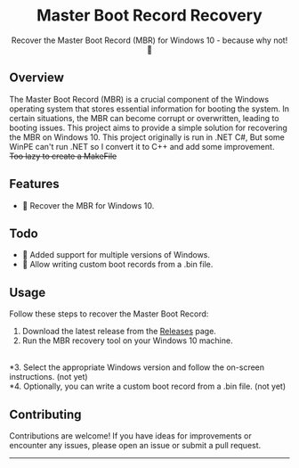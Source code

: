 <h1 align="center">
  Master Boot Record Recovery
</h1>

<p align="center">Recover the Master Boot Record (MBR) for Windows 10 - because why not! 🚀</p>

## Overview

The Master Boot Record (MBR) is a crucial component of the Windows operating system that stores essential information for booting the system. In certain situations, the MBR can become corrupt or overwritten, leading to booting issues. This project aims to provide a simple solution for recovering the MBR on Windows 10. This project originally is run in .NET C#, But some WinPE can't run .NET so I convert it to C++ and add some improvement. ~~Too lazy to create a MakeFile~~

## Features

- 🔄 Recover the MBR for Windows 10.

## Todo

- 📂 Added support for multiple versions of Windows.
- 💾 Allow writing custom boot records from a .bin file.

## Usage

Follow these steps to recover the Master Boot Record:

1. Download the latest release from the [Releases]() page.
2. Run the MBR recovery tool on your Windows 10 machine.
<br>
*3. Select the appropriate Windows version and follow the on-screen instructions. (not yet)
<br>
*4. Optionally, you can write a custom boot record from a .bin file. (not yet)

## Contributing

Contributions are welcome! If you have ideas for improvements or encounter any issues, please open an issue or submit a pull request.

---

